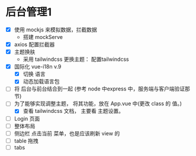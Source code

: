 # 后台管理1
- [x] 使用 mockjs 来模拟数据，拦截数据
    - 搭建 mockServe
- [x] axios 配置拦截器
- [x] 主题换肤
    - 采用 tailwindcss 更换主题： 配置tailwindcss
- [x] 国际化 vue-i18n v.9 
    - [x] 切换 语言
    - [x] 动态加载语言包
- [ ] 将 后台与前台结合到一起 (参考 node 中express 中，服务端与客户端验证那节)
- [ ] 为了能够实现调整主题， 将其功能，放在 App.vue 中(更改 class 的 值。)
  - [x] 查看 tailwindcss 文档， 主要看 主题设置。
- [ ] Login 页面
- [ ] 整体布局
- [ ] 侧边栏
    点击当前 菜单，也是应该刷新 view 的
- [ ] table
    拖拽
- [ ] tabs
